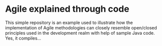# Agile explained through code

This simple repository is an example used to illustrate how the implementation of Agile methodologies can closely resemble open/closed principles used in the development realm with help of sample Java code. Yes, it compiles...